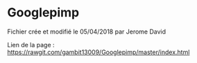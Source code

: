 # Googlepimp
Fichier crée et modifié le 05/04/2018 par Jerome David

Lien de la page : https://rawgit.com/gambit13009/Googlepimp/master/index.html
